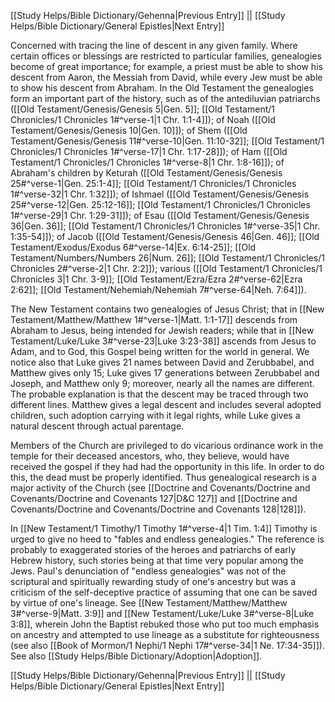 [[Study Helps/Bible Dictionary/Gehenna|Previous Entry]]  ||  [[Study Helps/Bible Dictionary/General Epistles|Next Entry]]

 Concerned with tracing the line of descent in any given family. Where certain offices or blessings are restricted to particular families, genealogies become of great importance; for example, a priest must be able to show his descent from Aaron, the Messiah from David, while every Jew must be able to show his descent from Abraham. In the Old Testament the genealogies form an important part of the history, such as of the antediluvian patriarchs ([[Old Testament/Genesis/Genesis 5|Gen. 5]]; [[Old Testament/1 Chronicles/1 Chronicles 1#^verse-1|1 Chr. 1:1-4]]); of Noah ([[Old Testament/Genesis/Genesis 10|Gen. 10]]); of Shem ([[Old Testament/Genesis/Genesis 11#^verse-10|Gen. 11:10-32]]; [[Old Testament/1 Chronicles/1 Chronicles 1#^verse-17|1 Chr. 1:17-28]]); of Ham ([[Old Testament/1 Chronicles/1 Chronicles 1#^verse-8|1 Chr. 1:8-16]]); of Abraham's children by Keturah ([[Old Testament/Genesis/Genesis 25#^verse-1|Gen. 25:1-4]]; [[Old Testament/1 Chronicles/1 Chronicles 1#^verse-32|1 Chr. 1:32]]); of Ishmael ([[Old Testament/Genesis/Genesis 25#^verse-12|Gen. 25:12-16]]; [[Old Testament/1 Chronicles/1 Chronicles 1#^verse-29|1 Chr. 1:29-31]]); of Esau ([[Old Testament/Genesis/Genesis 36|Gen. 36]]; [[Old Testament/1 Chronicles/1 Chronicles 1#^verse-35|1 Chr. 1:35-54]]); of Jacob ([[Old Testament/Genesis/Genesis 46|Gen. 46]]; [[Old Testament/Exodus/Exodus 6#^verse-14|Ex. 6:14-25]]; [[Old Testament/Numbers/Numbers 26|Num. 26]]; [[Old Testament/1 Chronicles/1 Chronicles 2#^verse-2|1 Chr. 2:2]]); various ([[Old Testament/1 Chronicles/1 Chronicles 3|1 Chr. 3-9]]; [[Old Testament/Ezra/Ezra 2#^verse-62|Ezra 2:62]]; [[Old Testament/Nehemiah/Nehemiah 7#^verse-64|Neh. 7:64]]).

 The New Testament contains two genealogies of Jesus Christ; that in [[New Testament/Matthew/Matthew 1#^verse-1|Matt. 1:1-17]] descends from Abraham to Jesus, being intended for Jewish readers; while that in [[New Testament/Luke/Luke 3#^verse-23|Luke 3:23-38]] ascends from Jesus to Adam, and to God, this Gospel being written for the world in general. We notice also that Luke gives 21 names between David and Zerubbabel, and Matthew gives only 15; Luke gives 17 generations between Zerubbabel and Joseph, and Matthew only 9; moreover, nearly all the names are different. The probable explanation is that the descent may be traced through two different lines. Matthew gives a legal descent and includes several adopted children, such adoption carrying with it legal rights, while Luke gives a natural descent through actual parentage.

 Members of the Church are privileged to do vicarious ordinance work in the temple for their deceased ancestors, who, they believe, would have received the gospel if they had had the opportunity in this life. In order to do this, the dead must be properly identified. Thus genealogical research is a major activity of the Church (see [[Doctrine and Covenants/Doctrine and Covenants/Doctrine and Covenants 127|D&C 127]] and [[Doctrine and Covenants/Doctrine and Covenants/Doctrine and Covenants 128|128]]).

 In [[New Testament/1 Timothy/1 Timothy 1#^verse-4|1 Tim. 1:4]] Timothy is urged to give no heed to "fables and endless genealogies." The reference is probably to exaggerated stories of the heroes and patriarchs of early Hebrew history, such stories being at that time very popular among the Jews. Paul's denunciation of "endless genealogies" was not of the scriptural and spiritually rewarding study of one's ancestry but was a criticism of the self-deceptive practice of assuming that one can be saved by virtue of one's lineage. See [[New Testament/Matthew/Matthew 3#^verse-9|Matt. 3:9]] and [[New Testament/Luke/Luke 3#^verse-8|Luke 3:8]], wherein John the Baptist rebuked those who put too much emphasis on ancestry and attempted to use lineage as a substitute for righteousness (see also [[Book of Mormon/1 Nephi/1 Nephi 17#^verse-34|1 Ne. 17:34-35]]). See also [[Study Helps/Bible Dictionary/Adoption|Adoption]].

[[Study Helps/Bible Dictionary/Gehenna|Previous Entry]]  ||  [[Study Helps/Bible Dictionary/General Epistles|Next Entry]]